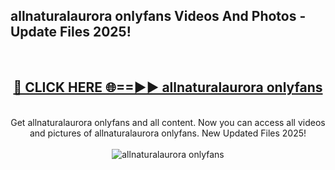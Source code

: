 <h2>allnaturalaurora onlyfans Videos And Photos - Update Files 2025!</h2>
<br>
<div align="center">
<h2><a href="https://linkcuts.com/hfmhzwbr" rel="nofollow">🔴 CLICK HERE 🌐==►► allnaturalaurora onlyfans</a></h2>
<br>
Get allnaturalaurora onlyfans and all content. Now you can access all videos and pictures of allnaturalaurora onlyfans. New Updated Files 2025!
<br>
<br>
<a href="https://linkcuts.com/hfmhzwbr" rel="nofollow" data-target="animated-image.originalLink"><img src="https://i.ibb.co.com/WyWwxjT/player-gif2.gif" alt="allnaturalaurora onlyfans" style="max-width: 100%; display: inline-block;" data-target="animated-image.originalImage"></a>
</div>
<br>